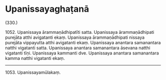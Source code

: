 # Upanissayaghaṭanā

(330.)

1052\. Upanissaya ārammaṇādhipatīti satta. Upanissaya ārammaṇādhipati purejāta atthi avigatanti ekaṃ. Upanissaya ārammaṇādhipati nissaya purejāta vippayutta atthi avigatanti ekaṃ. Upanissaya anantara samanantara natthi vigatanti satta. Upanissaya anantara samanantara āsevana natthi vigatanti tīṇi. Upanissaya kammanti dve. Upanissaya anantara samanantara kamma natthi vigatanti ekaṃ.

---

1053\. Upanissayamūlakaṃ.
